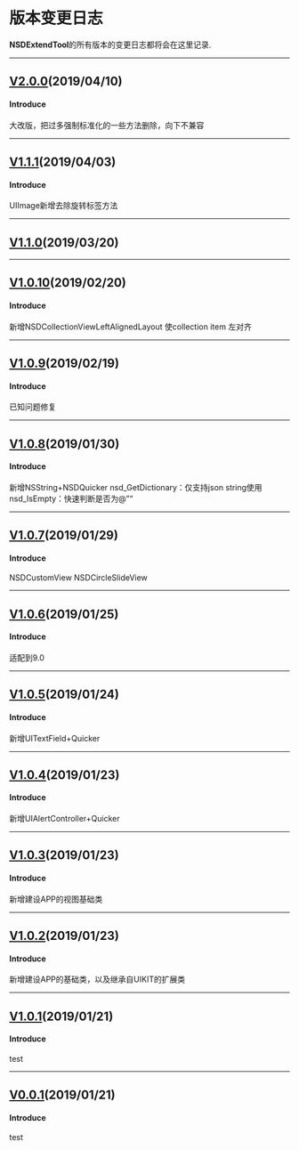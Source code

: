 # 版本变更日志
**NSDExtendTool**的所有版本的变更日志都将会在这里记录.

---
## [V2.0.0](https://github.com/NeeSDev/NSDExtendTool/tree/2.0.0)(2019/04/10)

#### Introduce
大改版，把过多强制标准化的一些方法删除，向下不兼容

---
## [V1.1.1](https://github.com/NeeSDev/NSDExtendTool/tree/1.1.1)(2019/04/03)

#### Introduce
UIImage新增去除旋转标签方法


---
## [V1.1.0](https://github.com/NeeSDev/NSDExtendTool/tree/1.1.0)(2019/03/20)

---
## [V1.0.10](https://github.com/NeeSDev/NSDExtendTool/tree/1.0.10)(2019/02/20)

#### Introduce
新增NSDCollectionViewLeftAlignedLayout
使collection item 左对齐

---
## [V1.0.9](https://github.com/NeeSDev/NSDExtendTool/tree/1.0.9)(2019/02/19)

#### Introduce
已知问题修复

---
## [V1.0.8](https://github.com/NeeSDev/NSDExtendTool/tree/1.0.8)(2019/01/30)

#### Introduce
新增NSString+NSDQuicker
nsd_GetDictionary：仅支持json string使用
nsd_IsEmpty：快速判断是否为@”“

---
## [V1.0.7](https://github.com/NeeSDev/NSDExtendTool/tree/1.0.7)(2019/01/29)

#### Introduce
NSDCustomView
    NSDCircleSlideView

---
## [V1.0.6](https://github.com/NeeSDev/NSDExtendTool/tree/1.0.6)(2019/01/25)

#### Introduce
适配到9.0

---
## [V1.0.5](https://github.com/NeeSDev/NSDExtendTool/tree/1.0.5)(2019/01/24)

#### Introduce
新增UITextField+Quicker

---
## [V1.0.4](https://github.com/NeeSDev/NSDExtendTool/tree/1.0.4)(2019/01/23)

#### Introduce
新增UIAlertController+Quicker

---
## [V1.0.3](https://github.com/NeeSDev/NSDExtendTool/tree/1.0.3)(2019/01/23)

#### Introduce
新增建设APP的视图基础类

---
## [V1.0.2](https://github.com/NeeSDev/NSDExtendTool/tree/1.0.2)(2019/01/23)

#### Introduce
新增建设APP的基础类，以及继承自UIKIT的扩展类

---
## [V1.0.1](https://github.com/NeeSDev/NSDExtendTool/tree/1.0.1)(2019/01/21)

#### Introduce
test

---
## [V0.0.1](https://github.com/NeeSDev/NSDExtendTool/tree/0.0.1)(2019/01/21)

#### Introduce
test
 

 
